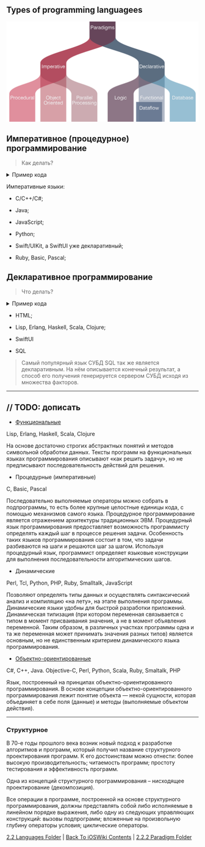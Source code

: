 ## Types of programming languagees

![Paradigms](https://github.com/eldaroid/pictures/blob/master/iOSWiki/DesignPatterns/Paradigms.png?raw=true)

## Императивное (процедурное) программирование

> Как делать?

<details><summary>Пример кода</summary>
<p>

private func fetchData(from url: URL, completion: @escaping ([User]) -> Void) {
    let dataTask = URLSession.shared.dataTask(with: url) { data, _, error in
        if let _ = error {
            completion([])
        }
        guard let data = data else {
            return completion([])
        }    
        do {
            let decoder = JSONDecoder()
            let users = try decoder.decode([User].self, from: data)
            DispatchQueue.main.async {
                completion(users)
            }
        } catch {
            completion([])
        }
    }
    
    dataTask.resume()
}

</p>
</details>

Императивные языки:

* C/C++/C#;

* Java;

* JavaScript;

* Python; 

* Swift/UIKit, а SwiftUI уже декларативный;

* Ruby, Basic, Pascal;

## Декларативное программирование

> Что делать?

<details><summary>Пример кода</summary>
<p>

private func fetchData(from url: URL) -> AnyPublisher<[User], Never> {
     URLSession.shared.dataTaskPublisher(for: url)
        .map { $0.data }
        .decode(type: [User].self, decoder: JSONDecoder())
        .receive(on: DispatchQueue.main)
        .replaceError(with: [])
        .eraseToAnyPublisher()
}

</p>
</details>

* HTML;

* Lisp, Erlang, Haskell, Scala, Clojure;

* SwiftUI

* SQL

> Самый популярный язык СУБД SQL так же является декларативным. На нём описывается конечный результат, а способ его получения генерируется сервером СУБД исходя из множества факторов.

---

// TODO: дописать
---

* [Функциональные](./2.2.2%20Paradigm/2.2.2.1%20Declarative/2.2.2.1.1%20FunctionalProgramming(FP).md)

Lisp, Erlang, Haskell, Scala, Clojure

На основе достаточно строгих абстрактных понятий и методов символьной обработки данных. Тексты программ на функциональных языках программирования описывают «как решить задачу», но не предписывают последовательность действий для решения.

* Процедурные (императивные)

C, Basic, Pascal

Последовательно выполняемые операторы можно собрать в подпрограммы, то есть более крупные целостные единицы кода, с помощью механизмов самого языка. Процедурное программирование является отражением архитектуры традиционных ЭВМ. Процедурный язык программирования предоставляет возможность программисту определять каждый шаг в процессе решения задачи. Особенность таких языков программирования состоит в том, что задачи разбиваются на шаги и решаются шаг за шагом. Используя процедурный язык, программист определяет языковые конструкции для выполнения последовательности алгоритмических шагов.

* Динамические

Perl, Tcl, Python, PHP, Ruby, Smalltalk, JavaScript

Позволяют определять типы данных и осуществлять синтаксический анализ и компиляцию «на лету», на этапе выполнения программы. Динамические языки удобны для быстрой разработки приложений. Динамическая типизация (при котором переменная связывается с типом в момент присваивания значения, а не в момент объявления переменной. Таким образом, в различных участках программы одна и та же переменная может принимать значения разных типов) является основным, но не единственным критерием динамического языка программирования.

* [Объектно-ориентированные](./2.2.2%20Paradigm/2.2.2.2%20Imperative/2.2.2.2.2%20OOP.md)

C#, C++, Java. Objective-C, Perl, Python, Scala, Ruby, Smaltalk, PHP

Язык, построенный на принципах объектно-ориентированного программирования. В основе концепции объектно-ориентированного программирования лежит понятие объекта — некой сущности, которая объединяет в себе поля (данные) и методы (выполняемые объектом действия).

-----

### Структурное

В 70-е годы прошлого века возник новый подход к разработке алгоритмов и программ, который получил название структурного проектирования программ. К его достоинствам можно отнести: более высокую производительность; читаемость программ; простоту тестирования и эффективность программ.

Одна из концепций структурного программирования – нисходящее проектирование (декомпозиция).

Все операции в программе, построенной на основе структурного
программирования, должны представлять собой либо исполняемые в
линейном порядке выражения, либо одну из следующих управляющих
конструкций: вызовы подпрограмм; вложенные на произвольную глубину операторы условия; циклические операторы. 

[2.2 Languages Folder](../2.1%20Algoritms/) | [Back To iOSWiki Contents](https://github.com/eldaroid/iOSWiki) | [2.2.2 Paradigm Folder](./2.2.2%20Paradigm/)

